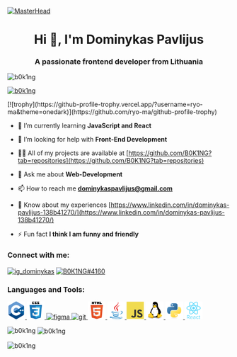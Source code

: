 [![MasterHead](https://user-images.githubusercontent.com/74038190/225813708-98b745f2-7d22-48cf-9150-083f1b00d6c9.gif)](https://rishavchanda.io)
<h1 align="center">Hi 👋, I'm Dominykas Pavlijus</h1>
<h3 align="center">A passionate frontend developer from Lithuania</h3>

<p align="left"> <img src="https://komarev.com/ghpvc/?username=b0k1ng&label=Profile%20views&color=0e75b6&style=flat" alt="b0k1ng" /> </p>

<p align="left"> <a href=[![trophy]"https://github.com/ryo-ma/github-profile-trophy"><img src="https://github-profile-trophy.vercel.app/?username=b0k1ng" alt="b0k1ng" /></a> </p>
[![trophy](https://github-profile-trophy.vercel.app/?username=ryo-ma&theme=onedark)](https://github.com/ryo-ma/github-profile-trophy)

- 🌱 I’m currently learning **JavaScript and React**

- 🤝 I’m looking for help with **Front-End Development**

- 👨‍💻 All of my projects are available at [https://github.com/B0K1NG?tab=repositories](https://github.com/B0K1NG?tab=repositories)

- 💬 Ask me about **Web-Development**

- 📫 How to reach me **dominykaspavlijus@gmail.com**

- 📄 Know about my experiences [https://www.linkedin.com/in/dominykas-pavlijus-138b41270/](https://www.linkedin.com/in/dominykas-pavlijus-138b41270/)

- ⚡ Fun fact **I think I am funny and friendly**

<h3 align="left">Connect with me:</h3>
<p align="left">
<a href="https://instagram.com/ig_dominykas" target="blank"><img align="center" src="https://raw.githubusercontent.com/rahuldkjain/github-profile-readme-generator/master/src/images/icons/Social/instagram.svg" alt="ig_dominykas" height="30" width="40" /></a>
<a href="https://discord.gg/B0K1NG#4160" target="blank"><img align="center" src="https://raw.githubusercontent.com/rahuldkjain/github-profile-readme-generator/master/src/images/icons/Social/discord.svg" alt="B0K1NG#4160" height="30" width="40" /></a>
</p>

<h3 align="left">Languages and Tools:</h3>
<p align="left"> <a href="https://www.w3schools.com/cpp/" target="_blank" rel="noreferrer"> <img src="https://raw.githubusercontent.com/devicons/devicon/master/icons/cplusplus/cplusplus-original.svg" alt="cplusplus" width="40" height="40"/> </a> <a href="https://www.w3schools.com/css/" target="_blank" rel="noreferrer"> <img src="https://raw.githubusercontent.com/devicons/devicon/master/icons/css3/css3-original-wordmark.svg" alt="css3" width="40" height="40"/> </a> <a href="https://www.figma.com/" target="_blank" rel="noreferrer"> <img src="https://www.vectorlogo.zone/logos/figma/figma-icon.svg" alt="figma" width="40" height="40"/> </a> <a href="https://git-scm.com/" target="_blank" rel="noreferrer"> <img src="https://www.vectorlogo.zone/logos/git-scm/git-scm-icon.svg" alt="git" width="40" height="40"/> </a> <a href="https://www.w3.org/html/" target="_blank" rel="noreferrer"> <img src="https://raw.githubusercontent.com/devicons/devicon/master/icons/html5/html5-original-wordmark.svg" alt="html5" width="40" height="40"/> </a> <a href="https://www.java.com" target="_blank" rel="noreferrer"> <img src="https://raw.githubusercontent.com/devicons/devicon/master/icons/java/java-original.svg" alt="java" width="40" height="40"/> </a> <a href="https://developer.mozilla.org/en-US/docs/Web/JavaScript" target="_blank" rel="noreferrer"> <img src="https://raw.githubusercontent.com/devicons/devicon/master/icons/javascript/javascript-original.svg" alt="javascript" width="40" height="40"/> </a> <a href="https://www.linux.org/" target="_blank" rel="noreferrer"> <img src="https://raw.githubusercontent.com/devicons/devicon/master/icons/linux/linux-original.svg" alt="linux" width="40" height="40"/> </a> <a href="https://www.python.org" target="_blank" rel="noreferrer"> <img src="https://raw.githubusercontent.com/devicons/devicon/master/icons/python/python-original.svg" alt="python" width="40" height="40"/> </a> <a href="https://reactjs.org/" target="_blank" rel="noreferrer"> <img src="https://raw.githubusercontent.com/devicons/devicon/master/icons/react/react-original-wordmark.svg" alt="react" width="40" height="40"/> </a> </p>

<p><img align="left" src="https://github-readme-stats.vercel.app/api/top-langs?username=b0k1ng&show_icons=true&locale=en&layout=compact" alt="b0k1ng" /></p>

<p>&nbsp;<img align="center" src="https://github-readme-stats.vercel.app/api?username=b0k1ng&show_icons=true&locale=en" alt="b0k1ng" /></p>

<p><img align="center" src="https://github-readme-streak-stats.herokuapp.com/?user=b0k1ng&" alt="b0k1ng" /></p>
